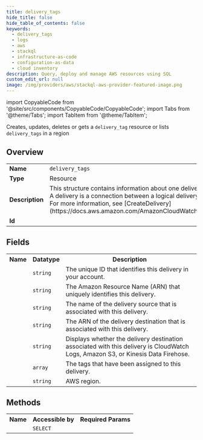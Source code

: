 ```yaml
---
title: delivery_tags
hide_title: false
hide_table_of_contents: false
keywords:
  - delivery_tags
  - logs
  - aws
  - stackql
  - infrastructure-as-code
  - configuration-as-data
  - cloud inventory
description: Query, deploy and manage AWS resources using SQL
custom_edit_url: null
image: /img/providers/aws/stackql-aws-provider-featured-image.png
---
```


import CopyableCode from '@site/src/components/CopyableCode/CopyableCode';
import Tabs from '@theme/Tabs';
import TabItem from '@theme/TabItem';

Creates, updates, deletes or gets a <code>delivery_tag</code> resource or lists <code>delivery_tags</code> in a region

## Overview
<table><tbody>
<tr><td><b>Name</b></td><td><code>delivery_tags</code></td></tr>
<tr><td><b>Type</b></td><td>Resource</td></tr>
<tr><td><b>Description</b></td><td>This structure contains information about one delivery in your account.<br />A delivery is a connection between a logical delivery source and a logical delivery destination.<br />For more information, see &#91;CreateDelivery&#93;(https://docs.aws.amazon.com/AmazonCloudWatchLogs/latest/APIReference/API_CreateDelivery.html).</td></tr>
<tr><td><b>Id</b></td><td><CopyableCode code="aws.logs.delivery_tags" /></td></tr>
</tbody></table>

## Fields
<table><tbody><tr><th>Name</th><th>Datatype</th><th>Description</th></tr><tr><td><CopyableCode code="delivery_id" /></td><td><code>string</code></td><td>The unique ID that identifies this delivery in your account.</td></tr>
<tr><td><CopyableCode code="arn" /></td><td><code>string</code></td><td>The Amazon Resource Name (ARN) that uniquely identifies this delivery.</td></tr>
<tr><td><CopyableCode code="delivery_source_name" /></td><td><code>string</code></td><td>The name of the delivery source that is associated with this delivery.</td></tr>
<tr><td><CopyableCode code="delivery_destination_arn" /></td><td><code>string</code></td><td>The ARN of the delivery destination that is associated with this delivery.</td></tr>
<tr><td><CopyableCode code="delivery_destination_type" /></td><td><code>string</code></td><td>Displays whether the delivery destination associated with this delivery is CloudWatch Logs, Amazon S3, or Kinesis Data Firehose.</td></tr>
<tr><td><CopyableCode code="tags" /></td><td><code>array</code></td><td>The tags that have been assigned to this delivery.</td></tr>
<tr><td><CopyableCode code="region" /></td><td><code>string</code></td><td>AWS region.</td></tr>
</tbody></table>

## Methods

<table><tbody>
  <tr>
    <th>Name</th>
    <th>Accessible by</th>
    <th>Required Params</th>
  </tr>
  <tr>
    <td><CopyableCode code="view" /></td>
    <td><code>SELECT</code></td>
    <td><CopyableCode code="region" /></td>
  </tr>
</tbody></table>









